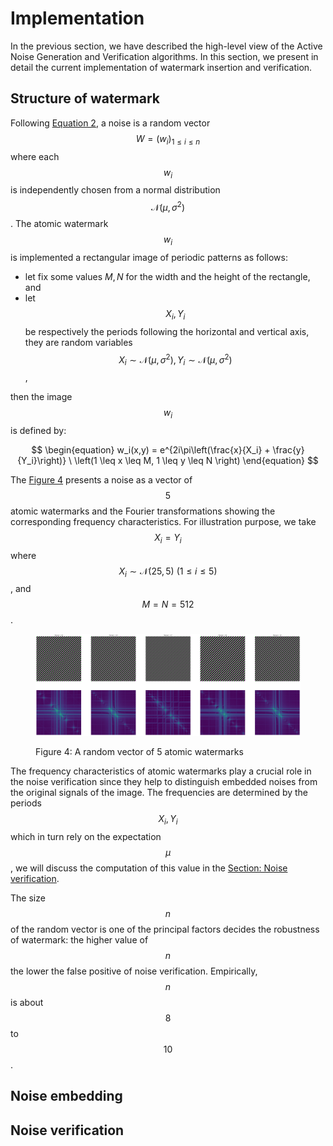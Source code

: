# Implementation

In the previous section, we have described the high-level view of the Active Noise Generation and Verification algorithms. In this section, we present in detail the current implementation of watermark insertion and verification.

## Structure of watermark

Following [Equation 2](algorithms.md), a noise is a random vector $$W = \left(w_i\right)_{1 \leq i \leq n}$$ where each $$w_i$$ is independently chosen from a normal distribution $$\mathcal{N}\left(\mu, \sigma^2\right)$$. The atomic watermark $$w_i$$ is implemented a rectangular image of periodic patterns as follows:

* let fix some values $M,N$ for the width and the height of the rectangle, and
* let $$X_i, Y_i$$ be respectively the periods following the horizontal and vertical axis, they are random variables $$X_i \sim \mathcal{N}\left(\mu, \sigma^2\right), Y_i \sim \mathcal{N}\left(\mu, \sigma^2\right)$$,

then the image $$w_i$$ is defined by:

$$
\begin{equation} w_i(x,y) = e^{2i\pi\left(\frac{x}{X_i} + \frac{y}{Y_i}\right)} \ \left(1 \leq x \leq M, 1 \leq y \leq N \right) \end{equation}
$$

The [Figure 4](implementation.md#structure-of-watermark) presents a noise as a vector of $$5$$ atomic watermarks and the Fourier transformations showing the corresponding frequency characteristics. For illustration purpose, we take $$X_i = Y_i$$ where $$X_i \sim \mathcal{N}\left(25,5\right) \ \left(1 \leq i \leq 5\right)$$, and $$M = N = 512$$.

<figure><img src="../../.gitbook/assets/random_vector_atomic_watermark_fft.png" alt=""><figcaption><p>Figure 4: A random vector of <span class="math">5</span> atomic watermarks</p></figcaption></figure>

The frequency characteristics of atomic watermarks play a crucial role in the noise verification since they help to distinguish embedded noises from the original signals of the image. The frequencies are determined by the periods $$X_i, Y_i$$ which in turn rely on the expectation $$\mu$$, we will discuss the computation of this value in the [Section: Noise verification](implementation.md#noise-verification).

The size $$n$$ of the random vector is one of the principal factors decides the robustness of watermark: the higher value of $$n$$ the lower the false positive of noise verification. Empirically, $$n$$ is about $$8$$ to $$10$$.

## Noise embedding

## Noise verification

